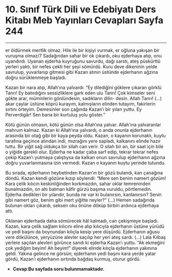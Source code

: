 # 10. Sınıf Türk Dili ve Edebiyatı Ders Kitabı Meb Yayınları Cevapları Sayfa 244

---

er öldürmek mertlik olmaz. Hile ile bir kişiyi vurmak, er oğluna yakışan bir vuruşma olmaz/7 Sadağından sahar bir ok çıkardı, oku ejderhaya atıp, onu uyandırdı. Uyanan ejderha kuyruğunu savurdu, dağı sarstı, ateş püskürttü yerleri yaktı, bir nefes çekti her şeyi sömürdü. Kuru deve dikeninin yelde savrulup, yuvarlanıp gitmesi gibi Kazan atının üstünde ejderhanın ağzına doğru sürüklenmeye başladı.

 Kazan bir nara atıp, Allah’ına yalvardı: “Ey dilediğini göklere çıkaran görklü Tanrı! Ey batırdığını sessizliklere gark eden ulu Tanrı! Çok kimseler seni gökte arar, müminlerin gönlündesin, sadıkların dilin- desin. Allah Tanrı! (…) akar çaylar üstüne köprü kurayım, kalmışların elinden tutayım, fakirlerin sırtını örteyim. Demesinler son çağında Kazan’ı bir yılan yuttu. Ey Perverdigâr! Sen bana bir kurtuluş yolu göster.”

Kötü günün olmasın, kötü günün olsa Allah’ına yalvar. Allah’ına yalvaranlar mahrum kalmaz. Kazan ki Allah’ına yalvardı, o anda onunla ejderhanın arasında bir otağ gibi bir kaya peyda oldu. Kazan, o kayanın korunaklı, kuytu tarafına geçince atından indi, mızrağını yere sapladı, kalkanını elinde hazır tuttu. Bir yiğit sağ oldukça bir silah can verir. O silah bir an, bir saat için bile o yiğide gerekli olur. Ejderha ne kadar çaba sarf edip, tekrar tekrar nefes çekip Kazan’ı yutmaya çalıştıysa da kalkan onun savrulup ejderhanın ağzına doğru yuvarlanmasına izin vermedi. Kazan o kayanın kuytu yerinde tutundu.

Bu sırada, ejderhanın heybetinden Kazan’ın bir gözü bulandı, kan çanağına döndü. Kazan kendi gözüne kızıp söylendi: “Mere sen benim namert gözüm! Kara çelik kılıcın keskinliğinden korkmazdın, sahar oklar temreninden bunalmazdın, on altı batman kâfir gürzü başıma vuruldu, pörtlemedin. Ejderha dedikleri bir yılandır, bunda ne var ki bulanırsın, kanlanırsın? Senin gibi namert göz, benim gibi mert yiğitte neyler?” (…) Hemen sadağında bulunan okları çıkardı, seksen oku önüne döküp birbiri ardınca ejderhaya attı.

Oklanan ejderhada daha sömürecek hâl kalmadı, can çekişmeye başladı. Kazan, kara çelik sağlam kılıcını eline alıp kılıcıyla ejderhanın üstüne yürüdü ve yedi başını da boynundan kılıçla kesip yere düşürdü. Ejderhanın ağusu vere dökülünce, yeryüzüne alevler saçılıp her yeri ateş sardı. (…) Lala Kılbaş yerlere saçılan alevleri görünce sandı ki ejderha Kazan’ı yuttu. “Ak ekmeğini çok yediğim beyim! Ah beyim!” diyerek elinde kılıçla ejderhanın yakınına geldi. Yakına gelince ne görsün; ejderhanın yedi başını kara yerde yatar gördü, Kazan’ı ejderhanın sırtında bağdaş kurmuş, oturur gördü.

-   **Cevap**:**Bu sayfada soru bulunmamaktadır.**